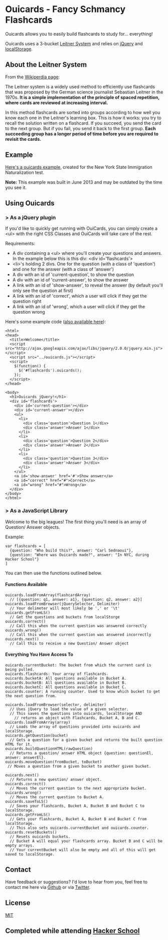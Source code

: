 # Ouicards - Fancy Schmancy Flashcards
Ouicards allows you to easily build flashcards to study for... everything! 

Ouicards uses a 3-bucket [Leitner System](http://en.wikipedia.org/wiki/Leitner_system) and relies on [jQuery](http://jquery.com/) and [localStorage](http://diveintohtml5.info/storage.html).

## About the Leitner System
From the [Wikiperdia page](http://en.wikipedia.org/wiki/Leitner_system): 

The Leitner system is a widely used method to efficiently use flashcards that was proposed by the German science journalist Sebastian Leitner in the 1970s. __It is a simple implementation of the principle of spaced repetition, where cards are reviewed at increasing interval.__

In this method flashcards are sorted into groups according to how well you know each one in the Leitner's learning box. This is how it works: you try to recall the solution written on a flashcard. If you succeed, you send the card to the next group. But if you fail, you send it back to the first group. __Each succeeding group has a longer period of time before you are required to revisit the cards.__


## Example

[Here's a ouicards example](http://carlsednaoui.github.io/ouicards/live-examples/index.html), created for the New York State Immigration Naturalization test. 

__Note:__ This example was built in June 2013 and may be outdated by the time you see it.

## Using Ouicards

### > As a jQuery plugin

If you'd like to quickly get running with OuiCards, you can simply create a \<ul> with the right CSS Classes and OuiCards will take care of the rest.

Requirements:

- A div containing a \<ul> where you'll create your questions and answers. In the example below this is this div: \<div id='flashcards'>
- \<li>'s holding 2 divs. One for the question (with a class of 'question') and one for the answer (with a class of 'answer')
- A div with an id of 'current-question', to show the question
- A div with an id of 'current-answer', to show the answer
- A link with an id of 'show-answer', to reveal the answer (by default you'll only see the question at first)
- A link with an id of 'correct', which a user will click if they get the question right
- A link with an id of 'wrong', which a user will click if they get the question wrong

Here's some example code ([also available here](http://carlsednaoui.github.io/ouicards/live-examples/ouicards-jquery-example.html)):

    <html>
    <head>
      <title>Welcome</title>
      <script src="http://ajax.googleapis.com/ajax/libs/jquery/2.0.0/jquery.min.js"></script>
      <script src="../ouicards.js"></script>
      <script>
        $(function() { 
          $('#flashcards').ouicards(); 
        });
      </script>
    </head>

    <body>
      <h1>Ouicards jQuery!</h1>
      <div id='flashcards'>
        <div id='current-question'></div>
        <div id='current-answer'></div>
        <ul>
          <li>
            <div class='question'>Question 1</div>
            <div class='answer'>Answer 1</div>
          </li>
          <li>
            <div class='question'>Question 2</div>
            <div class='answer'>Answer 2</div>
          </li>
          <li>
            <div class='question'>Question 3</div>
            <div class='answer'>Answer 3</div>
          </li>
        </ul>
        <a id='show-answer' href='#'>Show answer</a>
        <a id="correct" href="#">Correct</a>
        <a id="wrong" href="#">Wrong</a>
      </div>
    </body>
    </html>

### > As a JavaScript Library
Welcome to the big leagues! The first thing you'll need is an array of Question/ Answer objects.

Example:
    
    var flashcards = [
      {question: "Who build this?", answer: "Carl Sednaoui"}, 
      {question: "Where was Ouicards made?", answer: "In NYC, during Hacker School"}
    ]

You can then use the functions outlined below.

#### Functions Available
  
    ouicards.loadFromArray(flashcardArray)
      // [{question: q1, answer: a1}, {question: q2, answer: a2}]
    ouicards.loadFromBrowser(jQuerySelector, Delimiter)
      // Your delimeter will most likely be ',' or '\t'
    ouicards.getFromLS()
      // Get the questions and buckets from localStorge
    ouicards.correct()
      // Call this when the current question was answered correctly
    ouicards.wrong()
      // Call this when the current question was answered incorrectly
    ouicards.next()
      // Call this to receive a new Question/ Answer object

#### Everything You Have Access To
    
    ouicards.currentBucket: The bucket from which the current card is being pulled.
    ouicards.flashcards: Your array of flashcards.
    ouicards.bucketA: All questions available in Bucket A.
    ouicards.bucketB: All questions available in Bucket B.
    ouicards.bucketC: All questions available in Bucket C.
    ouicards.counter: A running counter. Used to know which bucket to get the next question from.

    ouicards.loadFromBrowser(selector, delimiter) 
      // Uses jQuery to load the value of a given selector.
      // This saves the questions into ouicards, localStorage AND 
        // returns an object with Flashcards, Bucket A, B and C.
    ouicards.loadFromArray(array)
      // Loads the array of questions provided into ouicards and localStorage.
    ouicards.getQuestion(bucket)
      // Gets a question for a given bucket and returns the built question HTML for it.
    ouicards.buildQuestionHTML(rawQuestion)
      // Returns a question/ answer HTML object {question: questionEl, answer: answerEl}.
    ouicards.moveQuestion(fromBucket, toBucket)
     // Moves a question from a given bucket to another given bucket.

    ouicards.next()
      // Returns a new question/ answer object.
    ouicards.correct()
      // Moves the current question to the next appropriate bucket.
    ouicards.wrong()
      // Moves the current question to Bucket A.
    ouicards.saveToLS()
      // Saves your flashcards, Bucket A, Bucket B and Bucket C to localStorage.
    ouicards.getFromLS()
      // Gets your flashcards, Bucket A, Bucket B and Bucket C from localStorage. 
      // This also sets ouicards.currentBucket and ouicards.counter.
    ouicards.resetBuckets()
      // Resets ouicards buckets. 
      // Bucket A will equal your flashcards array. Bucket B and C will be empty arrays.  
      // Your currentBucket will also be empty and all of this will get saved to localStorage.

## Contact
Have feedback or suggestions? I'd love to hear from you, feel free to contact me here via [Github](https://github.com/carlsednaoui) or via [Twitter](https://twitter.com/carlsednaoui). 

## License
[MIT](http://opensource.org/licenses/MIT)

## Completed while attending [Hacker School](https://www.hackerschool.com/)